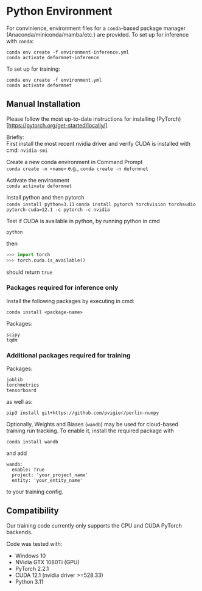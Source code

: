 # Python Environment

For convinience, environment files for a `conda`-based package manager (Anaconda/miniconda/mamba/etc.) are provided. To set up for inference with `conda`:
```
conda env create -f environment-inference.yml
conda activate deformnet-inference
```

To set up for training:
```
conda env create -f environment.yml
conda activate deformnet
```

## Manual Installation

Please follow the most up-to-date instructions for installing (PyTorch)[https://pytorch.org/get-started/locally/].

Briefly:  
First install the most recent nvidia driver and verify CUDA is installed with cmd: ```nvidia-smi```

Create a new conda environment in Command Prompt  
```conda create -n <name>``` e.g., ```conda create -n deformnet```

Activate the environment  
```conda activate deformnet```

Install python and then pytorch  
```conda install python=3.11```
```conda install pytorch torchvision torchaudio pytorch-cuda=12.1 -c pytorch -c nvidia```

Test if CUDA is available in python, by running python in cmd  
```
python
```
then  
```python
>>> import torch
>>> torch.cuda.is_available()
``` 
should return ```true```


### Packages required for inference only

Install the following packages by executing in cmd:  
```
conda install <package-name>
```
Packages:  
```
scipy
tqdm
```

### Additional packages required for training

Packages:

```
joblib
torchmetrics
tensorboard
```

as well as:
```
pip3 install git+https://github.com/pvigier/perlin-numpy
```

Optionally, Weights and Biases (`wandb`) may be used for cloud-based training run tracking. To enable it, install the required package with
```
conda install wandb
```
and add
```
wandb:
  enable: True
  project: 'your_project_name'
  entity: 'your_entity_name'
```
to your training config.

## Compatibility

Our training code currently only supports the CPU and CUDA PyTorch backends. 

Code was tested with:  
- Windows 10
- NVidia GTX 1080Ti (GPU)
- PyTorch 2.2.1  
- CUDA 12.1 (nvidia driver >=528.33)
- Python 3.11

